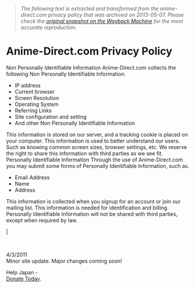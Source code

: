 > *The following text is extracted and transformed from the anime-direct.com privacy policy that was archived on 2013-05-07. Please check the [original snapshot on the Wayback Machine](https://web.archive.org/web/20130507174753id_/http%3A//www.anime-direct.com/privacy.php) for the most accurate reproduction.*

# Anime-Direct.com Privacy Policy

Non Personally Identifiable Information Anime-Direct.com collects the following Non Personally Identifiable Information. 

  * IP address
  * Current browser
  * Screen Resolution
  * Operating System
  * Referring Links
  * Site configuration and setting
  * And other Non Personally Identifiable Information

This information is stored on our server, and a tracking cookie is placed on your computer. This information is used to better understand our users. Such as knowing common screen sizes, browser settings, etc. We reserve the right to share this information with third parties as we see fit.    
Personally Identifiable Information Through the use of Anime-Direct.com you may submit some forms of Personally Identifiable Information, such as. 

  * Email Address
  * Name
  * Address

This information is collected when you signup for an account or join our mailing list. This information is needed for identification and billing. Personally Identifiable Information will not be shared with third parties, except when required by law.    


| 

[ ](https://www.paypal.com/us/verified/pal=anime-direct%40charter.net)

[](http://validator.w3.org/check?uri=referer)   
[](http://jigsaw.w3.org/css-validator/)

[](http://www.anime-direct.com/rss.xml)

4/3/2011  
Minor site update. Major changes coming soon!

Help Japan -   
[Donate Today](http://www.google.com/intl/en/crisisresponse/japanquake2011.html). 
